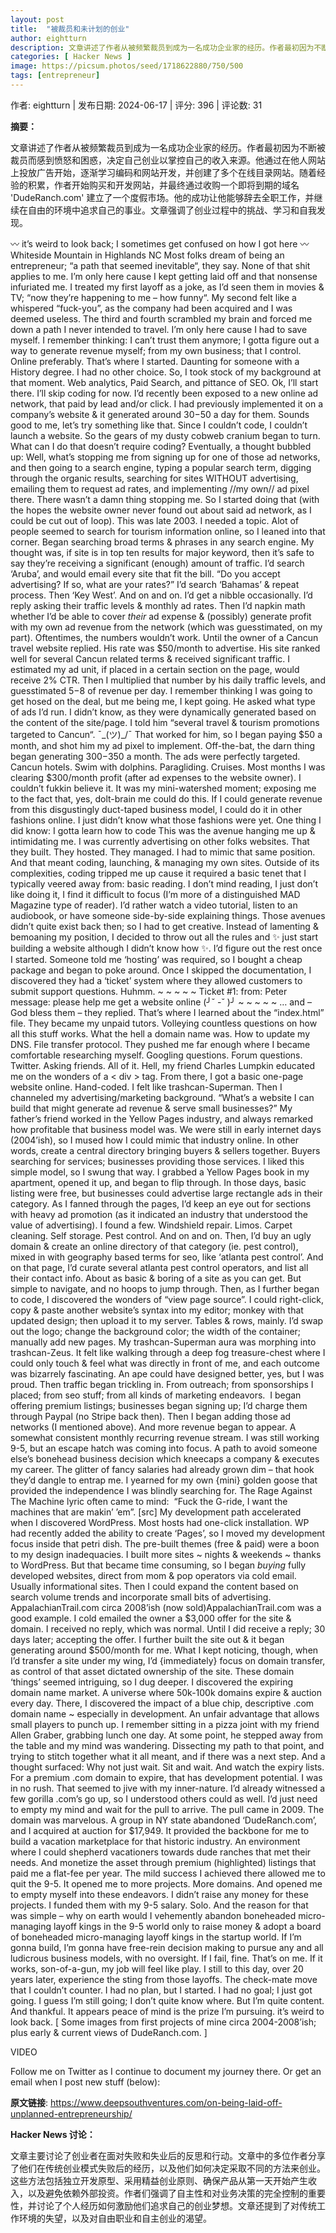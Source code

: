 ```yaml
---
layout: post
title:  "被裁员和未计划的创业"
author: eightturn
description: 文章讲述了作者从被频繁裁员到成为一名成功企业家的经历。作者最初因为不断被裁员而感到愤怒和困惑，决定自己创业以掌控自己的收入来源。他通过在他人网站上投放广告开始，逐渐学习编码和网站开发，并创建了多个在线目录网站。随着经验的积累，作者开始购买和开发网站，并最终通过收购一个即将到期的域名 'DudeRanch.com' 建立了一个度假市场。他的成功让他能够辞去全职工作，并继续在自由的环境中追求自己的事业。文章强调了创业过程中的挑战、学习和自我发现。
categories: [ Hacker News ]
image: https://picsum.photos/seed/1718622880/750/500
tags: [entrepreneur]
---
```


作者: eightturn | 发布日期: 2024-06-17 | 评分: 396 | 评论数: 31

**摘要：**

文章讲述了作者从被频繁裁员到成为一名成功企业家的经历。作者最初因为不断被裁员而感到愤怒和困惑，决定自己创业以掌控自己的收入来源。他通过在他人网站上投放广告开始，逐渐学习编码和网站开发，并创建了多个在线目录网站。随着经验的积累，作者开始购买和开发网站，并最终通过收购一个即将到期的域名 'DudeRanch.com' 建立了一个度假市场。他的成功让他能够辞去全职工作，并继续在自由的环境中追求自己的事业。文章强调了创业过程中的挑战、学习和自我发现。

〰️ it’s weird to look back; I sometimes get confused on how I got here 〰️
Whiteside Mountain in Highlands NC
Most folks dream of being an entrepreneur; “a path that seemed inevitable“, they say. None of that shit applies to me. I’m only here cause I kept getting laid off and that nonsense infuriated me.
I treated my first layoff as a joke, as I’d seen them in movies & TV; “now they’re happening to me – how funny“. My second felt like a whispered “fuck-you”, as the company had been acquired and I was deemed useless. The third and fourth scrambled my brain and forced me down a path I never intended to travel.
I’m only here cause I had to save myself.
I remember thinking:
I can’t trust them anymore; I gotta figure out a way to generate revenue myself; from my own business; that I control. Online preferably.
That’s where I started. Daunting for someone with a History degree. I had no other choice.
So, I took stock of my background at that moment. Web analytics, Paid Search, and pittance of SEO.
Ok, I’ll start there. I’ll skip coding for now.
I’d recently been exposed to a new online ad network, that paid by lead and/or click. I had previously implemented it on a company’s website & it generated around $30-$50 a day for them.
Sounds good to me, let’s try something like that.
Since I couldn’t code, I couldn’t launch a website. So the gears of my dusty cobweb cranium began to turn. What can I do that doesn’t require coding? Eventually, a thought bubbled up:
Well, what’s stopping me from signing up for one of those ad networks, and then going to a search engine, typing a popular search term, digging through the organic results, searching for sites WITHOUT advertising, emailing them to request ad rates, and implementing //my own// ad pixel there.
There wasn’t a damn thing stopping me. So I started doing that (with the hopes the website owner never found out about said ad network, as I could be cut out of loop). This was late 2003.
I needed a topic. Alot of people seemed to search for tourism information online, so I leaned into that corner. Began searching broad terms & phrases in any search engine. My thought was, if site is in top ten results for major keyword, then it’s safe to say they’re receiving a significant (enough) amount of traffic.
I’d search ‘Aruba’, and would email every site that fit the bill. “Do you accept advertising? If so, what are your rates?” I’d search ‘Bahamas’ & repeat process. Then ‘Key West’. And on and on.
I’d get a nibble occasionally. I’d reply asking their traffic levels & monthly ad rates. Then I’d napkin math whether I’d be able to cover *their* ad expense & (possibly) generate profit with my own ad revenue from the network (which was guesstimated, on my part). Oftentimes, the numbers wouldn’t work.
Until the owner of a Cancun travel website replied. His rate was $50/month to advertise. His site ranked well for several Cancun related terms & received significant traffic. I estimated my ad unit, if placed in a certain section on the page, would receive 2% CTR. Then I multiplied that number by his daily traffic levels, and guesstimated $5-$8 of revenue per day. I remember thinking I was going to get hosed on the deal, but me being me, I kept going.
He asked what type of ads I’d run. I didn’t know, as they were dynamically generated based on the content of the site/page. I told him “several travel & tourism promotions targeted to Cancun“. ¯\_(ツ)_/¯
That worked for him, so I began paying $50 a month, and shot him my ad pixel to implement. Off-the-bat, the darn thing began generating $300-$350 a month.
The ads were perfectly targeted. Cancun hotels. Swim with dolphins. Paragliding. Cruises. Most months I was clearing $300/month profit (after ad expenses to the website owner). I couldn’t fukkin believe it. It was my mini-watershed moment; exposing me to the fact that, yes, dolt-brain me could do this. If I could generate revenue from this disgustingly duct-taped business model, I could do it in other fashions online. I just didn’t know what those fashions were yet. One thing I did know:
I gotta learn how to code
This was the avenue hanging me up & intimidating me. I was currently advertising on other folks websites. That they built. They hosted. They managed. I had to mimic that same position. And that meant coding, launching, & managing my own sites. 
Outside of its complexities, coding tripped me up cause it required a basic tenet that I typically veered away from: basic reading.
I don’t mind reading, I just don’t like doing it, I find it difficult to focus (I’m more of a distinguished MAD Magazine type of reader). I’d rather watch a video tutorial, listen to an audiobook, or have someone side-by-side explaining things. Those avenues didn’t quite exist back then; so I had to get creative.
Instead of lamenting & bemoaning my position, I decided to throw out all the rules and ✨ just start building a website although I didn’t know how ✨. I’d figure out the rest once I started.
Someone told me ‘hosting’ was required, so I bought a cheap package and began to poke around. Once I skipped the documentation, I discovered they had a ‘ticket’ system where they allowed customers to submit support questions. Huhmm.
~ ~ ~ ~ ~
Ticket #1:
from: Peter
message: please help me get a website online (╯˘ -˘ )╯
~ ~ ~ ~ ~
… and – God bless them – they replied. That’s where I learned about the “index.html” file. They became my unpaid tutors. Volleying countless questions on how all this stuff works. What the hell a domain name was. How to update my DNS. File transfer protocol. They pushed me far enough where I became comfortable researching myself. Googling questions. Forum questions. Twitter. Asking friends. All of it. Hell, my friend Charles Lumpkin educated me on the wonders of a < div > tag.
From there, I got a basic one-page website online. Hand-coded. I felt like trashcan-Superman.
Then I channeled my advertising/marketing background. “What’s a website I can build that might generate ad revenue & serve small businesses?”
My father’s friend worked in the Yellow Pages industry, and always remarked how profitable that business model was. We were still in early internet days (2004’ish), so I mused how I could mimic that industry online. In other words, create a central directory bringing buyers & sellers together. Buyers searching for services; businesses providing those services. I liked this simple model, so I swung that way.
I grabbed a Yellow Pages book in my apartment, opened it up, and began to flip through. In those days, basic listing were free, but businesses could advertise large rectangle ads in their category. As I fanned through the pages, I’d keep an eye out for sections with heavy ad promotion (as it indicated an industry that understood the value of advertising). I found a few. Windshield repair. Limos. Carpet cleaning. Self storage. Pest control. And on and on. Then, I’d buy an ugly domain & create an online directory of that category (ie. pest control), mixed in with geography based terms for seo, like ‘atlanta pest control’. And on that page, I’d curate several atlanta pest control operators, and list all their contact info. About as basic & boring of a site as you can get. But simple to navigate, and no hoops to jump through.
Then, as I further began to code, I discovered the wonders of “view page source”. I could right-click, copy & paste another website’s syntax into my editor; monkey with that updated design; then upload it to my server. Tables & rows, mainly. I’d swap out the logo; change the background color; the width of the container; manually add new pages. My trashcan-Superman aura was morphing into trashcan-Zeus. It felt like walking through a deep fog treasure-chest where I could only touch & feel what was directly in front of me, and each outcome was bizarrely fascinating. An ape could have designed better, yes, but I was proud.
Then traffic began trickling in. From outreach; from sponsorships I placed; from seo stuff; from all kinds of marketing endeavors.  I began offering premium listings; businesses began signing up; I’d charge them through Paypal (no Stripe back then). Then I began adding those ad networks (I mentioned above). And more revenue began to appear. A somewhat consistent monthly recurring revenue stream.
I was still working 9-5, but an escape hatch was coming into focus. A path to avoid someone else’s bonehead business decision which kneecaps a company & executes my career. The glitter of fancy salaries had already grown dim – that hook they’d dangle to entrap me. I yearned for my own {mini} golden goose that provided the independence I was blindly searching for. The Rage Against The Machine lyric often came to mind:  “Fuck the G-ride, I want the machines that are makin’ ’em”. [src]
My development path accelerated when I discovered WordPress. Most hosts had one-click installation. WP had recently added the ability to create ‘Pages’, so I moved my development focus inside that petri dish. The pre-built themes (free & paid) were a boon to my design inadequacies.
I built more sites ~ nights & weekends ~ thanks to WordPress. But that became time consuming, so I began *buying* fully developed websites, direct from mom & pop operators via cold email. Usually informational sites. Then I could expand the content based on search volume trends and incorporate small bits of advertising. 
AppalachianTrail.com circa 2008’ish (now sold)AppalachianTrail.com was a good example. I cold emailed the owner a $3,000 offer for the site & domain. I received no reply, which was normal. Until I did receive a reply; 30 days later; accepting the offer. I further built the site out & it began generating around $500/month for me.
What I kept noticing, though, when I’d transfer a site under my wing, I’d {immediately} focus on domain transfer, as control of that asset dictated ownership of the site.
These domain ‘things’ seemed intriguing, so I dug deeper. I discovered the expiring domain name market. A universe where 50k-100k domains expire & auction every day. There, I discovered the impact of a blue chip, descriptive .com domain name ~ especially in development. An unfair advantage that allows small players to punch up.
I remember sitting in a pizza joint with my friend Allen Graber, grabbing lunch one day. At some point, he stepped away from the table and my mind was wandering. Dissecting my path to that point, and trying to stitch together what it all meant, and if there was a next step. And a thought surfaced: Why not just wait. Sit and wait. And watch the expiry lists. For a premium .com domain to expire, that has development potential. I was in no rush. That seemed to jive with my inner-nature. I’d already witnessed a few gorilla .com’s go up, so I understood others could as well. I’d just need to empty my mind and wait for the pull to arrive.
The pull came in 2009. The domain was marvelous. A group in NY state abandoned ‘DudeRanch.com’, and I acquired at auction for $17,949. It provided the backbone for me to build a vacation marketplace for that historic industry. An environment where I could shepherd vacationers towards dude ranches that met their needs. And monetize the asset through premium (highlighted) listings that paid me a flat-fee per year.
The mild success I achieved there allowed me to quit the 9-5. It opened me to more projects. More domains. And opened me to empty myself into these endeavors.
I didn’t raise any money for these projects. I funded them with my 9-5 salary. Solo. And the reason for that was simple – why on earth would I vehemently abandon boneheaded micro-managing layoff kings in the 9-5 world only to raise money & adopt a board of boneheaded micro-managing layoff kings in the startup world. If I’m gonna build, I’m gonna have free-rein decision making to pursue any and all ludicrous business models, with no oversight. If I fail, fine. That’s on me. If it works, son-of-a-gun, my job will feel like play.
I still to this day, over 20 years later, experience the sting from those layoffs. The check-mate move that I couldn’t counter. I had no plan, but I started. I had no goal; I just got going. I guess I’m still going; I don’t quite know where. But I’m quite content. And thankful. It appears peace of mind is the prize I’m pursuing.
it’s weird to look back.
[ Some images from first projects of mine circa 2004-2008’ish; plus early & current views of DudeRanch.com. ]


VIDEO

Follow me on Twitter as I continue to document my journey there. Or get an email when I post new stuff (below):

**原文链接**: https://www.deepsouthventures.com/on-being-laid-off-unplanned-entrepreneurship/

**Hacker News 讨论：**

文章主要讨论了创业者在面对失败和失业后的反思和行动。文章中的多位作者分享了他们在传统创业模式失败后的经历，以及他们如何决定采取不同的方法来创业。这些方法包括独立开发原型、采用精益创业原则、确保产品从第一天开始产生收入，以及避免依赖外部投资。作者们强调了自主性和对业务决策的完全控制的重要性，并讨论了个人经历如何激励他们追求自己的创业梦想。文章还提到了对传统工作环境的失望，以及对自由职业和自主创业的渴望。

